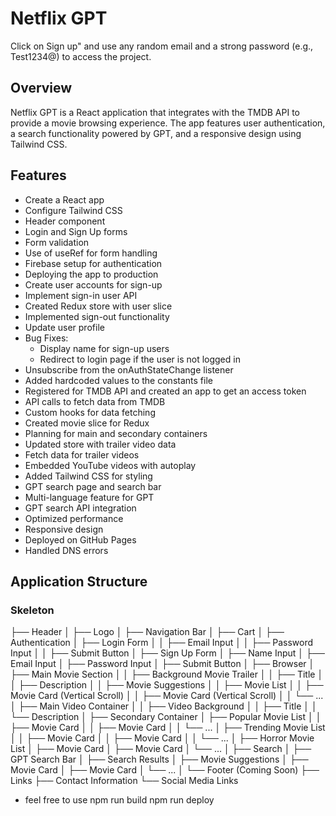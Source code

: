 # Netflix GPT
Click on Sign up" and use any random email and a strong password (e.g., Test1234@) to access the project.

## Overview

Netflix GPT is a React application that integrates with the TMDB API to provide a movie browsing experience. The app features user authentication, a search functionality powered by GPT, and a responsive design using Tailwind CSS.

## Features

- Create a React app
- Configure Tailwind CSS
- Header component
- Login and Sign Up forms
- Form validation
- Use of useRef for form handling
- Firebase setup for authentication
- Deploying the app to production
- Create user accounts for sign-up
- Implement sign-in user API
- Created Redux store with user slice
- Implemented sign-out functionality
- Update user profile
- Bug Fixes:
  - Display name for sign-up users
  - Redirect to login page if the user is not logged in
- Unsubscribe from the onAuthStateChange listener
- Added hardcoded values to the constants file
- Registered for TMDB API and created an app to get an access token
- API calls to fetch data from TMDB
- Custom hooks for data fetching
- Created movie slice for Redux
- Planning for main and secondary containers
- Updated store with trailer video data
- Fetch data for trailer videos
- Embedded YouTube videos with autoplay
- Added Tailwind CSS for styling
- GPT search page and search bar
- Multi-language feature for GPT
- GPT search API integration
- Optimized performance
- Responsive design
- Deployed on GitHub Pages
- Handled DNS errors

## Application Structure

### Skeleton
├── Header
│   ├── Logo
│   ├── Navigation Bar
│   ├── Cart
│   ├── Authentication
│       ├── Login Form
│       │   ├── Email Input
│       │   ├── Password Input
│       │   ├── Submit Button
│       ├── Sign Up Form
│           ├── Name Input
│           ├── Email Input
│           ├── Password Input
│           ├── Submit Button
│
├── Browser
│   ├── Main Movie Section
│   │   ├── Background Movie Trailer
│   │   ├── Title
│   │   ├── Description
│   │   ├── Movie Suggestions
│   │   ├── Movie List
│   │   ├── Movie Card (Vertical Scroll)
│   │   ├── Movie Card (Vertical Scroll)
│   │   └── ...
│   ├── Main Video Container
│   │   ├── Video Background
│   │   ├── Title
│   │   └── Description
│   ├── Secondary Container
│       ├── Popular Movie List
│       │   ├── Movie Card
│       │   ├── Movie Card
│       │   └── ...
│       ├── Trending Movie List
│       │   ├── Movie Card
│       │   ├── Movie Card
│       │   └── ...
│       ├── Horror Movie List
│           ├── Movie Card
│           ├── Movie Card
│           └── ...
│
├── Search
│   ├── GPT Search Bar
│   ├── Search Results
│   ├── Movie Suggestions
│   ├── Movie Card
│   ├── Movie Card
│   └── ...
│
└── Footer (Coming Soon)
    ├── Links
    ├── Contact Information
    └── Social Media Links

- feel free to use
  npm run build
  npm run deploy

